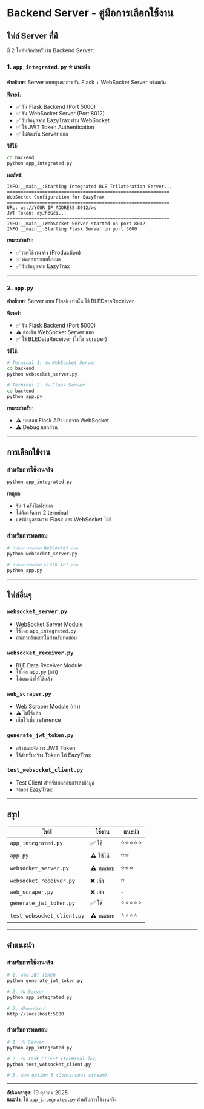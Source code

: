 # Backend Server - คู่มือการเลือกใช้งาน

## ไฟล์ Server ที่มี

มี 2 ไฟล์หลักสำหรับรัน Backend Server:

### 1. `app_integrated.py` ⭐ **แนะนำ**

**คำอธิบาย**: Server แบบบูรณาการ รัน Flask + WebSocket Server พร้อมกัน

**ฟีเจอร์**:
- ✅ รัน Flask Backend (Port 5000)
- ✅ รัน WebSocket Server (Port 8012) 
- ✅ รับข้อมูลจาก EazyTrax ผ่าน WebSocket
- ✅ ใช้ JWT Token Authentication
- ✅ ไม่ต้องรัน Server แยก

**วิธีใช้**:
```bash
cd backend
python app_integrated.py
```

**ผลลัพธ์**:
```
INFO:__main__:Starting Integrated BLE Trilateration Server...
============================================================
WebSocket Configuration for EazyTrax
============================================================
URL: ws://YOUR_IP_ADDRESS:8012/ws
JWT Token: eyJhbGci...
============================================================
INFO:__main__:WebSocket Server started on port 8012
INFO:__main__:Starting Flask Server on port 5000
```

**เหมาะสำหรับ**:
- ✅ การใช้งานจริง (Production)
- ✅ ทดสอบระบบทั้งหมด
- ✅ รับข้อมูลจาก EazyTrax

---

### 2. `app.py`

**คำอธิบาย**: Server แบบ Flask เท่านั้น ใช้ BLEDataReceiver

**ฟีเจอร์**:
- ✅ รัน Flask Backend (Port 5000)
- ⚠️ ต้องรัน WebSocket Server แยก
- ✅ ใช้ BLEDataReceiver (ไม่ใช่ scraper)

**วิธีใช้**:
```bash
# Terminal 1: รัน WebSocket Server
cd backend
python websocket_server.py

# Terminal 2: รัน Flask Server
cd backend
python app.py
```

**เหมาะสำหรับ**:
- ⚠️ ทดสอบ Flask API แยกจาก WebSocket
- ⚠️ Debug แยกส่วน

---

## การเลือกใช้งาน

### สำหรับการใช้งานจริง

```bash
python app_integrated.py
```

**เหตุผล**:
- รัน 1 ครั้งได้ทั้งหมด
- ไม่ต้องจัดการ 2 terminal
- แชร์ข้อมูลระหว่าง Flask และ WebSocket ได้ดี

### สำหรับการทดสอบ

```bash
# ถ้าต้องการทดสอบ WebSocket แยก
python websocket_server.py

# ถ้าต้องการทดสอบ Flask API แยก
python app.py
```

---

## ไฟล์อื่นๆ

### `websocket_server.py`
- WebSocket Server Module
- ใช้โดย `app_integrated.py`
- สามารถรันแยกได้สำหรับทดสอบ

### `websocket_receiver.py`
- BLE Data Receiver Module
- ใช้โดย `app.py` (เก่า)
- ไม่แนะนำให้ใช้แล้ว

### `web_scraper.py`
- Web Scraper Module (เก่า)
- ⚠️ ไม่ใช้แล้ว
- เก็บไว้เพื่อ reference

### `generate_jwt_token.py`
- สร้างและจัดการ JWT Token
- ใช้สำหรับสร้าง Token ให้ EazyTrax

### `test_websocket_client.py`
- Test Client สำหรับทดสอบการส่งข้อมูล
- จำลอง EazyTrax

---

## สรุป

| ไฟล์ | ใช้งาน | แนะนำ |
|------|--------|-------|
| `app_integrated.py` | ✅ ใช้ | ⭐⭐⭐⭐⭐ |
| `app.py` | ⚠️ ใช้ได้ | ⭐⭐ |
| `websocket_server.py` | ⚠️ ทดสอบ | ⭐⭐⭐ |
| `websocket_receiver.py` | ❌ เก่า | ⭐ |
| `web_scraper.py` | ❌ เก่า | - |
| `generate_jwt_token.py` | ✅ ใช้ | ⭐⭐⭐⭐⭐ |
| `test_websocket_client.py` | ⚠️ ทดสอบ | ⭐⭐⭐⭐ |

---

## คำแนะนำ

### สำหรับการใช้งานจริง

```bash
# 1. สร้าง JWT Token
python generate_jwt_token.py

# 2. รัน Server
python app_integrated.py

# 3. เปิดเบราว์เซอร์
http://localhost:5000
```

### สำหรับการทดสอบ

```bash
# 1. รัน Server
python app_integrated.py

# 2. รัน Test Client (terminal ใหม่)
python test_websocket_client.py

# 3. เลือก option 3 (Continuous stream)
```

---

**อัปเดตล่าสุด**: 19 ตุลาคม 2025  
**แนะนำ**: ใช้ `app_integrated.py` สำหรับการใช้งานจริง

